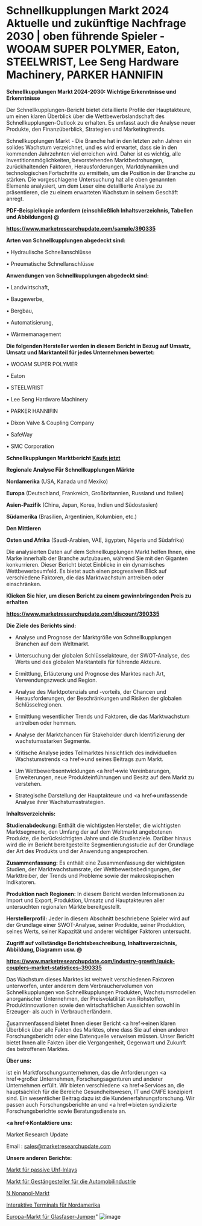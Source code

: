 # Schnellkupplungen Markt 2024 Aktuelle und zukünftige Nachfrage 2030 | oben führende Spieler - WOOAM SUPER POLYMER, Eaton, STEELWRIST, Lee Seng Hardware Machinery, PARKER HANNIFIN

<strong>Schnellkupplungen Markt 2024-2030: Wichtige Erkenntnisse und Erkenntnisse</strong>

Der Schnellkupplungen-Bericht bietet detaillierte Profile der Hauptakteure, um einen klaren Überblick über die Wettbewerbslandschaft des Schnellkupplungen-Outlook zu erhalten. Es umfasst auch die Analyse neuer Produkte, den Finanzüberblick, Strategien und Marketingtrends.

Schnellkupplungen Markt - Die Branche hat in den letzten zehn Jahren ein solides Wachstum verzeichnet, und es wird erwartet, dass sie in den kommenden Jahrzehnten viel erreichen wird. Daher ist es wichtig, alle Investitionsmöglichkeiten, bevorstehenden Marktbedrohungen, zurückhaltenden Faktoren, Herausforderungen, Marktdynamiken und technologischen Fortschritte zu ermitteln, um die Position in der Branche zu stärken. Die vorgeschlagene Untersuchung hat alle oben genannten Elemente analysiert, um dem Leser eine detaillierte Analyse zu präsentieren, die zu einem erwarteten Wachstum in seinem Geschäft anregt.



<strong><b>PDF-Beispielkopie anfordern (einschließlich Inhaltsverzeichnis, Tabellen und Abbildungen) @ </b></strong>

<strong><a href=https://www.marketresearchupdate.com/sample/390335>

<strong>https://www.marketresearchupdate.com/sample/390335</u></a></strong></strong>



<strong>Arten von Schnellkupplungen abgedeckt sind:</strong>

• Hydraulische Schnellanschlüsse

• Pneumatische Schnellanschlüsse



<strong>Anwendungen von Schnellkupplungen abgedeckt sind:</strong>

• Landwirtschaft,

• Baugewerbe,

• Bergbau,

• Automatisierung,

• Wärmemanagement



<strong>Die folgenden Hersteller werden in diesem Bericht in Bezug auf Umsatz, Umsatz und Marktanteil für jedes Unternehmen bewertet:</strong>

• WOOAM SUPER POLYMER

• Eaton

• STEELWRIST

• Lee Seng Hardware Machinery

• PARKER HANNIFIN

• Dixon Valve & Coupling Company

• SafeWay

• SMC Corporation



<strong>Schnellkupplungen Marktbericht <a href=https://www.marketresearchupdate.com/buynow/390335>Kaufe jetzt</a></strong>



<strong>Regionale Analyse Für Schnellkupplungen Märkte</strong>



<strong>Nordamerika</strong> (USA, Kanada und Mexiko)



<strong>Europa</strong> (Deutschland, Frankreich, Großbritannien, Russland und Italien)



<strong>Asien-Pazifik</strong> (China, Japan, Korea, Indien und Südostasien)



<strong>Südamerika</strong> (Brasilien, Argentinien, Kolumbien, etc.)



<strong>Den Mittleren</strong> 

<strong>Osten und Afrika</strong> (Saudi-Arabien, VAE, ägypten, Nigeria und Südafrika)

Die analysierten Daten auf dem Schnellkupplungen Markt helfen Ihnen, eine Marke innerhalb der Branche aufzubauen, während Sie mit den Giganten konkurrieren. Dieser Bericht bietet Einblicke in ein dynamisches Wettbewerbsumfeld. Es bietet auch einen progressiven Blick auf verschiedene Faktoren, die das Marktwachstum antreiben oder einschränken.



<strong>Klicken Sie hier, um diesen Bericht zu einem gewinnbringenden Preis zu erhalten
</strong>

<strong><a href=https://www.marketresearchupdate.com/discount/390335>https://www.marketresearchupdate.com/discount/390335</b></u></strong></a>



<strong>Die Ziele des Berichts sind:</strong>

- Analyse und Prognose der Marktgröße von Schnellkupplungen Branchen auf dem Weltmarkt.

- Untersuchung der globalen Schlüsselakteure, der SWOT-Analyse, des Werts und des globalen Marktanteils für führende Akteure.

- Ermittlung, Erläuterung und Prognose des Marktes nach Art, Verwendungszweck und Region.

- Analyse des Marktpotenzials und -vorteils, der Chancen und Herausforderungen, der Beschränkungen und Risiken der globalen Schlüsselregionen.

- Ermittlung wesentlicher Trends und Faktoren, die das Marktwachstum antreiben oder hemmen.

- Analyse der Marktchancen für Stakeholder durch Identifizierung der wachstumsstarken Segmente.

- Kritische Analyse jedes Teilmarktes hinsichtlich des individuellen Wachstumstrends <a href=>und</a> seines Beitrags zum Markt.

- Um Wettbewerbsentwicklungen <a href=>wie</a> Vereinbarungen, Erweiterungen, neue Produkteinführungen und Besitz auf dem Markt zu verstehen.

- Strategische Darstellung der Hauptakteure und <a href=>umfas</a>sende Analyse ihrer Wachstumsstrategien.



<strong>Inhaltsverzeichnis:</strong>



<strong>Studienabdeckung:</strong> Enthält die wichtigsten Hersteller, die wichtigsten Marktsegmente, den Umfang der auf dem Weltmarkt angebotenen Produkte, die berücksichtigten Jahre und die Studienziele. Darüber hinaus wird die im Bericht bereitgestellte Segmentierungsstudie auf der Grundlage der Art des Produkts und der Anwendung angesprochen.



<strong>Zusammenfassung:</strong> Es enthält eine Zusammenfassung der wichtigsten Studien, der Marktwachstumsrate, der Wettbewerbsbedingungen, der Markttreiber, der Trends und Probleme sowie der makroskopischen Indikatoren.



<strong>Produktion nach Regionen:</strong> In diesem Bericht werden Informationen zu Import und Export, Produktion, Umsatz und Hauptakteuren aller untersuchten regionalen Märkte bereitgestellt.



<strong>Herstellerprofil:</strong> Jeder in diesem Abschnitt beschriebene Spieler wird auf der Grundlage einer SWOT-Analyse, seiner Produkte, seiner Produktion, seines Werts, seiner Kapazität und anderer wichtiger Faktoren untersucht.



<strong><b>Zugriff auf vollständige Berichtsbeschreibung, Inhaltsverzeichnis, Abbildung, Diagramm usw. @ </b></strong>

<strong><a href=https://www.marketresearchupdate.com/industry-growth/quick-couplers-market-statistices-390335>https://www.marketresearchupdate.com/industry-growth/quick-couplers-market-statistices-390335</a></strong>

Das Wachstum dieses Marktes ist weltweit verschiedenen Faktoren unterworfen, unter anderem dem Verbrauchervolumen von Schnellkupplungen von Schnellkupplungen Produkten, Wachstumsmodellen anorganischer Unternehmen, der Preisvolatilität von Rohstoffen, Produktinnovationen sowie den wirtschaftlichen Aussichten sowohl in Erzeuger- als auch in Verbraucherländern.

Zusammenfassend bietet Ihnen dieser Bericht <a href=>einen</a> klaren Überblick über alle Fakten des Marktes, ohne dass Sie auf einen anderen Forschungsbericht oder eine Datenquelle verweisen müssen. Unser Bericht bietet Ihnen alle Fakten über die Vergangenheit, Gegenwart und Zukunft des betroffenen Marktes.



<strong>Über uns:</strong>

 ist ein Marktforschungsunternehmen, das die Anforderungen <a href=>großer</a> Unternehmen, Forschungsagenturen und anderer Unternehmen erfüllt. Wir bieten verschiedene <a href=>Services</a> an, die hauptsächlich für die Bereiche Gesundheitswesen, IT und CMFE konzipiert sind. Ein wesentlicher Beitrag dazu ist die Kundenerfahrungsforschung. Wir passen auch Forschungsberichte an und <a href=>bieten</a> syndizierte Forschungsberichte sowie Beratungsdienste an.



<strong><a href=>Kontaktiere uns:</a></strong>

Market Research Update

Email : sales@marketresearchupdate.com



<strong>Unsere anderen Berichte:</strong>

<a href=https://www.linkedin.com/pulse/passive-uhf-inlay-market-202-what-factors-drive>Markt für passive Uhf-Inlays</a>

<a href=https://www.linkedin.com/pulse/automotive-slack-adjuster-market-industry-analysis>Markt für Gestängesteller für die Automobilindustrie</a>

<a href=https://www.linkedin.com/pulse/n-nonanol-market-outlooks-2023-size-shares>N Nonanol-Markt</a>

<a href=https://www.linkedin.com/pulse/north-america-interactive-terminals>Interaktive Terminals für Nordamerika</a>

<a href=https://www.linkedin.com/pulse/europe-fiber-optic-jumper-market-2030-industry>Europa-Markt für Glasfaser-Jumper</a>"
![image](https://github.com/Gayatrikarjule/Market-Analysis-361/assets/97346546/c875a674-49b6-47be-8d54-4c6345dfae47)
